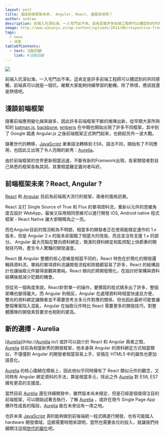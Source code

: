 ```yaml
---
layout: post
title: 淺談前端框架未來， Angular, React, 還是其他呢？
author: andrew
description: 前端入坑深似海，一入宅門出不來。這肯定是許多前端工程師可以體認到的共同感觸，前端真可以說是一個坑，維繫大家能夠持續學習的動機，除了熱情，應該就還是熱情吧。
image: http://www.w3sanju.in/wp-content/uploads/2014/06/responsive-freont-end-framework-624x323.jpg
tags:
  - news
  - 消息
tableOfContents:
  - text: 活動回顧
    link: #活動回顧
---
```


![](http://www.w3sanju.in/wp-content/uploads/2014/06/responsive-freont-end-framework-624x323.jpg)

前端入坑深似海，一入宅門出不來。這肯定是許多前端工程師可以體認到的共同感觸，前端真可以說是一個坑，維繫大家能夠持續學習的動機，除了熱情，應該就還是熱情吧。

## 淺談前端框架

隨著前端應用變化越來越多，因此許多前端框架不斷的推陳出新，從早期大家所熟知的 [batman.js](http://batmanjs.org/), [backbone](http://backbonejs.org/), [emberjs](http://emberjs.com/) 在中期也開始出現了許多不同框架，其中到了 Google 踏進 Angular.js 之後前端框架正式熱門起來，也掀起另外一波大戰。

隨著世代的轉移，[JavaScript](http://2015.jsdc.tw/) 漸漸語法轉移到 ES6，語法不同，開始有了不同應用，也因此又出現了令人亮眼的新秀：[Aurelia](http://aurelia.io/)。

由於前端框架的世界更新相當迅速，不斷有新的Framwork出現，各家開發者對自己熟悉的框架各執其詞，其實相當難定義何者叫好。


## 前端框架未來？React, Angular ?

[React](http://facebook.github.io/react/) 和 [Angular](https://angularjs.org/) 目前為前端兩大流行的框架，兩者的風格迥異。

React 主打 Single Source of True 和 Flux 的單項資料流，重新以元件的思維角度去設計 WebApp，最後又採用相同思維可以進行開發 iOS, Android native 程式框架 -  React Native 讓大家眼睛為之一亮。

而在Angular目前的情況較為不明朗，相當多的開發者正在使用能穩定運作的 1.x 版本，但是 Angular 2.x 的版本卻面臨了相當大的改版，而且並沒有支援 1.x 的部分。 Angular 最大亮點在雙向資料綁定，簡潔的資料綁定和監控配上快節奏的開發技巧時，產生令人驚豔的開發速度。

React 跟 Angular 整體的核心思維是相當不同的，React 特色在於簡化的開發邏輯與資料流，單純的單項資料流讓開發流程和除錯都容易了許多，React 的結構設計也讓抽取元件變得直觀與單純，React 傾向於將開發簡化，在設計好架構與資料結構後就減少犯錯的機會。

但從另一個角度來說，React針對單一的操作，要撰寫的程式碼多出了許多，整個架構也變得龐大。而 Angular 則相反，Angular 在處理資料時相當快速且方便，雙向的資料綁定讓開者並不需要思考太多元件對應的關係，但也因此最終可能會讓整個專案陷入混亂，Angular 在抽取元件時比 React 需要更多的開發技巧，對整體團隊的開發素質要求也相對的更高。

## 新的選擇 - Aurelia

[[Aurelia](http://aurelia.io/)](http://[Aurelia](http://aurelia.io/).io/) 或許可以說介於 React 和 Angular 兩者之間，[Aurelia](http://aurelia.io/) 目前為相當新秀的開發框架，他本身與 Angular 的資料綁定方式相當類似，不僅僅對 Angular 的開發者相當容易上手，安插在 HTML5 中的屬性也更加語意化。

[Aurelia](http://aurelia.io/) 的核心圍繞在模板上，因此他似乎同時擁有了 React 類似元件的觀念，又同時有 Angular 綁定資料的手法，算是相當多元，除此之外 [Aurelia](http://aurelia.io/) 對 ES6, ES7 擁有更高的支援度。

當然目前 [Aurelia](http://aurelia.io/) 還在持續開發中，雖然版本尚未穩定，但是已經是個值得注目的前端框架，可以開始試著去執行，了解 [Aurelia](http://aurelia.io/) ，或許在現今 Single Page App 爆炸性成長的階段，[Aurelia](http://aurelia.io/) 能在未來佔有一席之地。

也許未來 [JavaScript](http://2015.jsdc.tw/) 真的能夠做到前後端統一程式碼進行開發，也有可能踏入 hardware 開發領域，這都需要時間來證明，當然也需要各位的投入，就讓我們持續關注這個[世代的變化](http://2015.jsdc.tw/)吧。

